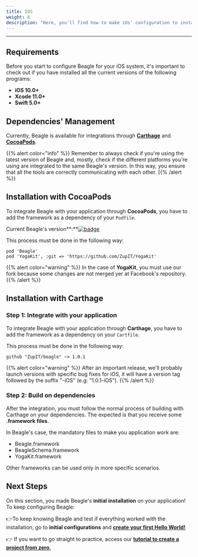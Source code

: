 ```yaml
---
title: IOS
weight: 8
description: "Here, you'll find how to make iOs' configuration to install Beagle."
---
```


---

## Requirements

Before you start to configure Beagle for your iOS system, it's important to check out if you have installed all the current versions of the following programs: ‌

- **iOS 10.0+**
- **Xcode 11.0+**
- **Swift 5.0+**

## **Dependencies' Management**

Currently, Beagle is available for integrations through [**Carthage**](https://github.com/Carthage/Carthage) and [**CocoaPods**](https://cocoapods.org).

{{% alert color="info" %}}
Remember to always check if you're using the latest version of Beagle and, mostly, check if the different platforms you're using are integrated to the same Beagle's version. In this way, you ensure that all the tools are correctly communicating with each other.
{{% /alert %}}

## **Installation with CocoaPods**

To integrate Beagle with your application through **CocoaPods**, you have to add the framework as a dependency of your `Podfile`.

Current Beagle's version**:**[![badge](https://img.shields.io/cocoapods/v/Beagle)](https://cocoapods.org/pods/Beagle)

This process must be done in the following way:

```text
pod 'Beagle'
pod 'YogaKit', :git => 'https://github.com/ZupIT/YogaKit'
```

{{% alert color="warning" %}}
In the case of **YogaKit**, you must use our fork because some changes are not merged yer at Facebook's repository.
{{% /alert %}}

## **Installation with Carthage**

### Step 1: Integrate with your application

To integrate Beagle with your application through **Carthage**, you have to add the framework as a dependency on your `Cartfile`.

This process must be done in the following way:

```text
github "ZupIT/beagle" ~> 1.0.1
```

{{% alert color="warning" %}}
After an important release, we'll probably launch versions with specific bug fixes for iOS, it will have a version tag followed by the suffix "-iOS" \(e.g: "1.0.1-iOS"\).
{{% /alert %}}

### Step 2: Build on dependencies

After the integration, you must follow the normal process of building with Carthage on your dependencies. The expected is that you receive some **.framework files**.

In Beagle's case, the mandatory files to make you application work are:

- Beagle.framework
- BeagleSchema.framework
- YogaKit.framework

Other frameworks can be used only in more specific scenarios.

## Next Steps

On this section, you made Beagle's **initial installation** on your application!  
To keep configuring Beagle:

👉To keep knowing Beagle and test if everything worked with the installation, go to **initial configurations** and [**create your first Hello World!**](/get-started/using-beagle/ios#how-to-display-a-hello-beagle-screen)

👉 If you want to go straight to practice, access our [**tutorial to create a project from zero**.](/get-started/creating-a-project-from-scratch/case-ios/)
